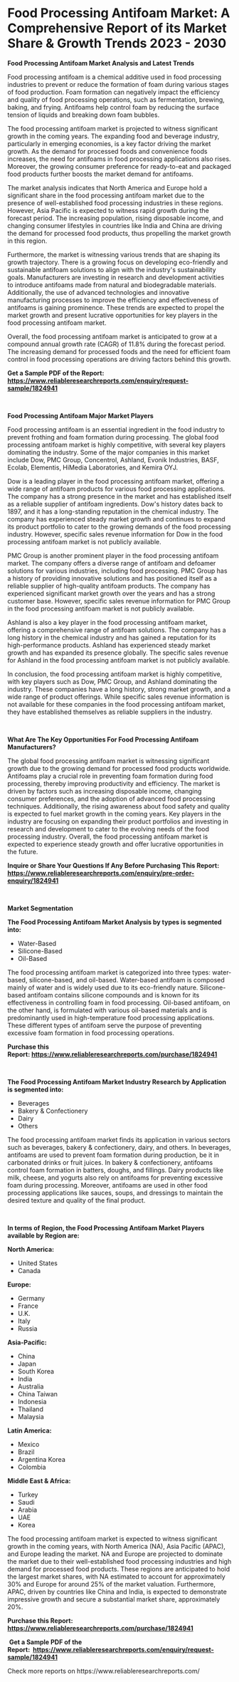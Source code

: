 <p><h1>Food Processing Antifoam Market: A Comprehensive Report of its Market Share & Growth Trends 2023 - 2030</h1></p><p><strong>Food Processing Antifoam Market Analysis and Latest Trends</strong></p>
<p><p>Food processing antifoam is a chemical additive used in food processing industries to prevent or reduce the formation of foam during various stages of food production. Foam formation can negatively impact the efficiency and quality of food processing operations, such as fermentation, brewing, baking, and frying. Antifoams help control foam by reducing the surface tension of liquids and breaking down foam bubbles.</p><p>The food processing antifoam market is projected to witness significant growth in the coming years. The expanding food and beverage industry, particularly in emerging economies, is a key factor driving the market growth. As the demand for processed foods and convenience foods increases, the need for antifoams in food processing applications also rises. Moreover, the growing consumer preference for ready-to-eat and packaged food products further boosts the market demand for antifoams.</p><p>The market analysis indicates that North America and Europe hold a significant share in the food processing antifoam market due to the presence of well-established food processing industries in these regions. However, Asia Pacific is expected to witness rapid growth during the forecast period. The increasing population, rising disposable income, and changing consumer lifestyles in countries like India and China are driving the demand for processed food products, thus propelling the market growth in this region.</p><p>Furthermore, the market is witnessing various trends that are shaping its growth trajectory. There is a growing focus on developing eco-friendly and sustainable antifoam solutions to align with the industry's sustainability goals. Manufacturers are investing in research and development activities to introduce antifoams made from natural and biodegradable materials. Additionally, the use of advanced technologies and innovative manufacturing processes to improve the efficiency and effectiveness of antifoams is gaining prominence. These trends are expected to propel the market growth and present lucrative opportunities for key players in the food processing antifoam market.</p><p>Overall, the food processing antifoam market is anticipated to grow at a compound annual growth rate (CAGR) of 11.8% during the forecast period. The increasing demand for processed foods and the need for efficient foam control in food processing operations are driving factors behind this growth.</p></p>
<p><strong>Get a Sample PDF of the Report:&nbsp; <a href="https://www.reliableresearchreports.com/enquiry/request-sample/1824941">https://www.reliableresearchreports.com/enquiry/request-sample/1824941</a></strong></p>
<p>&nbsp;</p>
<p><strong>Food Processing Antifoam Major Market Players</strong></p>
<p><p>Food processing antifoam is an essential ingredient in the food industry to prevent frothing and foam formation during processing. The global food processing antifoam market is highly competitive, with several key players dominating the industry. Some of the major companies in this market include Dow, PMC Group, Concentrol, Ashland, Evonik Industries, BASF, Ecolab, Elementis, HiMedia Laboratories, and Kemira OYJ.</p><p>Dow is a leading player in the food processing antifoam market, offering a wide range of antifoam products for various food processing applications. The company has a strong presence in the market and has established itself as a reliable supplier of antifoam ingredients. Dow's history dates back to 1897, and it has a long-standing reputation in the chemical industry. The company has experienced steady market growth and continues to expand its product portfolio to cater to the growing demands of the food processing industry. However, specific sales revenue information for Dow in the food processing antifoam market is not publicly available.</p><p>PMC Group is another prominent player in the food processing antifoam market. The company offers a diverse range of antifoam and defoamer solutions for various industries, including food processing. PMC Group has a history of providing innovative solutions and has positioned itself as a reliable supplier of high-quality antifoam products. The company has experienced significant market growth over the years and has a strong customer base. However, specific sales revenue information for PMC Group in the food processing antifoam market is not publicly available.</p><p>Ashland is also a key player in the food processing antifoam market, offering a comprehensive range of antifoam solutions. The company has a long history in the chemical industry and has gained a reputation for its high-performance products. Ashland has experienced steady market growth and has expanded its presence globally. The specific sales revenue for Ashland in the food processing antifoam market is not publicly available.</p><p>In conclusion, the food processing antifoam market is highly competitive, with key players such as Dow, PMC Group, and Ashland dominating the industry. These companies have a long history, strong market growth, and a wide range of product offerings. While specific sales revenue information is not available for these companies in the food processing antifoam market, they have established themselves as reliable suppliers in the industry.</p></p>
<p>&nbsp;</p>
<p><strong>What Are The Key Opportunities For Food Processing Antifoam Manufacturers?</strong></p>
<p><p>The global food processing antifoam market is witnessing significant growth due to the growing demand for processed food products worldwide. Antifoams play a crucial role in preventing foam formation during food processing, thereby improving productivity and efficiency. The market is driven by factors such as increasing disposable income, changing consumer preferences, and the adoption of advanced food processing techniques. Additionally, the rising awareness about food safety and quality is expected to fuel market growth in the coming years. Key players in the industry are focusing on expanding their product portfolios and investing in research and development to cater to the evolving needs of the food processing industry. Overall, the food processing antifoam market is expected to experience steady growth and offer lucrative opportunities in the future.</p></p>
<p><strong>Inquire or Share Your Questions If Any Before Purchasing This Report: <a href="https://www.reliableresearchreports.com/enquiry/pre-order-enquiry/1824941">https://www.reliableresearchreports.com/enquiry/pre-order-enquiry/1824941</a></strong></p>
<p>&nbsp;</p>
<p><strong>Market Segmentation</strong></p>
<p><strong>The Food Processing Antifoam Market Analysis by types is segmented into:</strong></p>
<p><ul><li>Water-Based</li><li>Silicone-Based</li><li>Oil-Based</li></ul></p>
<p><p>The food processing antifoam market is categorized into three types: water-based, silicone-based, and oil-based. Water-based antifoam is composed mainly of water and is widely used due to its eco-friendly nature. Silicone-based antifoam contains silicone compounds and is known for its effectiveness in controlling foam in food processing. Oil-based antifoam, on the other hand, is formulated with various oil-based materials and is predominantly used in high-temperature food processing applications. These different types of antifoam serve the purpose of preventing excessive foam formation in food processing operations.</p></p>
<p><strong>Purchase this Report:&nbsp;<a href="https://www.reliableresearchreports.com/purchase/1824941">https://www.reliableresearchreports.com/purchase/1824941</a></strong></p>
<p>&nbsp;</p>
<p><strong>The Food Processing Antifoam Market Industry Research by Application is segmented into:</strong></p>
<p><ul><li>Beverages</li><li>Bakery & Confectionery</li><li>Dairy</li><li>Others</li></ul></p>
<p><p>The food processing antifoam market finds its application in various sectors such as beverages, bakery & confectionery, dairy, and others. In beverages, antifoams are used to prevent foam formation during production, be it in carbonated drinks or fruit juices. In bakery & confectionery, antifoams control foam formation in batters, doughs, and fillings. Dairy products like milk, cheese, and yogurts also rely on antifoams for preventing excessive foam during processing. Moreover, antifoams are used in other food processing applications like sauces, soups, and dressings to maintain the desired texture and quality of the final product.</p></p>
<p>&nbsp;</p>
<p><strong>In terms of Region, the Food Processing Antifoam Market Players available by Region are:</strong></p>
<p>
    <p> <strong> North America: </strong>
        <ul>
            <li>United States</li>
            <li>Canada</li>
        </ul>
        </p> 
    <p> <strong> Europe: </strong>
        <ul>
            <li>Germany</li>
            <li>France</li>
            <li>U.K.</li>
            <li>Italy</li>
            <li>Russia</li>
        </ul>
        </p> 
    <p> <strong> Asia-Pacific: </strong>
        <ul>
            <li>China</li>
            <li>Japan</li>
            <li>South Korea</li>
            <li>India</li>
            <li>Australia</li>
            <li>China Taiwan</li>
            <li>Indonesia</li>
            <li>Thailand</li>
            <li>Malaysia</li>
        </ul>
        </p> 
    <p> <strong> Latin America: </strong>
        <ul>
            <li>Mexico</li>
            <li>Brazil</li>
            <li>Argentina Korea</li>
            <li>Colombia</li>
        </ul>
        </p> 
    <p> <strong> Middle East & Africa: </strong>
        <ul>
            <li>Turkey</li>
            <li>Saudi</li>
            <li>Arabia</li>
            <li>UAE</li>
            <li>Korea</li>
        </ul>
    </p>
    </p>
<p><p>The food processing antifoam market is expected to witness significant growth in the coming years, with North America (NA), Asia Pacific (APAC), and Europe leading the market. NA and Europe are projected to dominate the market due to their well-established food processing industries and high demand for processed food products. These regions are anticipated to hold the largest market shares, with NA estimated to account for approximately 30% and Europe for around 25% of the market valuation. Furthermore, APAC, driven by countries like China and India, is expected to demonstrate impressive growth and secure a substantial market share, approximately 20%.</p></p>
<p><strong>Purchase this Report: <a href="https://www.reliableresearchreports.com/purchase/1824941">https://www.reliableresearchreports.com/purchase/1824941</a></strong></p>
<p>&nbsp;<strong>Get a Sample PDF of the Report:&nbsp;&nbsp;<a href="https://www.reliableresearchreports.com/enquiry/request-sample/1824941">https://www.reliableresearchreports.com/enquiry/request-sample/1824941</a></strong></p>
<p><strong></strong></p>
<p>Check more reports on https://www.reliableresearchreports.com/</p>